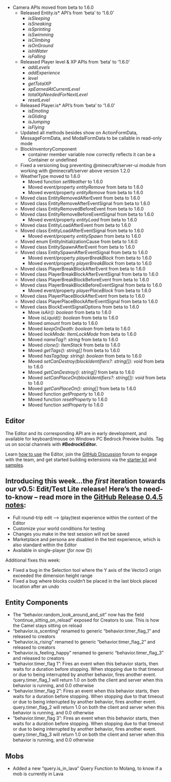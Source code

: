 

-   Camera APIs moved from beta to 1.6.0
    -   Released Entity.is\* API’s from ‘beta’ to ‘1.6.0’
        -   _isSleeping_
        -   _isSneaking_
        -   _isSprinting_
        -   _isSwimming_
        -   _isClimbing_
        -   _isOnGround_
        -   _isInWater_
        -   _isFalling_
    -   Released Player level & XP APIs from ‘beta’ to ‘1.6.0’
        -   _addLevels_
        -   _addExperience_
        -   _level_
        -   _getTotalXP_
        -   _xpEarnedAtCurrentLevel_
        -   _totalXpNeededForNextLevel_
        -   _resetLevel_
    -   Released Player.is\* API’s from ‘beta’ to ‘1.6.0’
        -   _isEmoting_
        -   _isGliding_
        -   _isJumping_
        -   _isFlying_
    -   Updated all methods besides show on ActionFormData, MessageFormData, and ModalFormData to be callable in read-only mode
    -   BlockInventoryComponent
        -   container member variable now correctly reflects it can be a Container or undefined
    -   Fixed a versioning bug preventing @minecraft/server-ui module from working with @minecraft/server above version 1.2.0
    -   WeatherType moved to 1.6.0
        -   Moved function _setWeather_ to 1.6.0
        -   Moved event/property _entityRemove_ from beta to 1.6.0
        -   Moved event/property _entityRemove_ from beta to 1.6.0
    -   Moved class EntityRemovedAfterEvent from beta to 1.6.0
    -   Moved class EntityRemoveAfterEventSignal from beta to 1.6.0
    -   Moved class EntityRemovedBeforeEvent from beta to 1.6.0
    -   Moved class EntityRemoveBeforeEventSignal from beta to 1.6.0
        -   Moved event/property _entityLoad_ from beta to 1.6.0
    -   Moved class EntityLoadAfterEvent from beta to 1.6.0
    -   Moved class EntityLoadAfterEventSignal from beta to 1.6.0
        -   Moved event/property _entitySpawn_ from beta to 1.6.0
    -   Moved enum EntityInitializationCause from beta to 1.6.0
    -   Moved class EntitySpawnAfterEvent from beta to 1.6.0
    -   Moved class EntitySpawnAfterEventSignal from beta to 1.6.0
        -   Moved event/property _playerBreakBlock_ from beta to 1.6.0
        -   Moved event/property _playerBreakBlock_ from beta to 1.6.0
    -   Moved class PlayerBreakBlockAfterEvent from beta to 1.6.0
    -   Moved class PlayerBreakBlockAfterEventSignal from beta to 1.6.0
    -   Moved class PlayerBreakBlockBeforeEvent from beta to 1.6.0
    -   Moved class PlayerBreakBlockBeforeEventSignal from beta to 1.6.0
        -   Moved event/property _playerPlaceBlock_ from beta to 1.6.0
    -   Moved class PlayerPlaceBlockAfterEvent from beta to 1.6.0
    -   Moved class PlayerPlaceBlockAfterEventSignal from beta to 1.6.0
    -   Moved class BlockEventSignalOptions from beta to 1.6.0
        -   Move _isAir(): boolean_ from beta to 1.6.0
        -   Move _isLiquid(): boolean_ from beta to 1.6.0
        -   Moved _amount_ from beta to 1.6.0
        -   Moved _keepOnDeath: boolean_ from beta to 1.6.0
        -   Moved _lockMode: ItemLockMode_ from beta to 1.6.0
        -   Moved _nameTag?: string_ from beta to 1.6.0
        -   Moved _clone(): ItemStack_ from beta to 1.6.0
        -   Moved _getTags(): string\[\]_ from beta to 1.6.0
        -   Moved _hasTag(tag: string): boolean_ from beta to 1.6.0
        -   Moved _setCanDestroy(blockIdentifiers?: string\[\]): void_ from beta to 1.6.0
        -   Moved _getCanDestroy(): string\[\]_ from beta to 1.6.0
        -   Moved _setCanPlaceOn(blockIdentifiers?: string\[\]): void_ from beta to 1.6.0
        -   Moved _getCanPlaceOn(): string\[\]_ from beta to 1.6.0
        -   Moved function _getProperty_ to 1.6.0
        -   Moved function _resetProperty_ to 1.6.0
        -   Moved function _setProperty_ to 1.6.0

## **Editor**

The Editor and its corresponding API are in early development, and available for keyboard/mouse on Windows PC Bedrock Preview builds. Tag us on social channels with **#BedrockEditor.**

Learn [how to use](https://aka.ms/LearnEditor) the Editor, join the [GitHub Discussion](https://github.com/Mojang/minecraft-editor/discussions) forum to engage with the team, and get started building extensions via the [starter kit](https://github.com/Mojang/minecraft-editor-extension-starter-kit) and [samples](https://github.com/Mojang/minecraft-editor-extension-samples).

## **Introducing this week**...the _first_ iteration towards our v0.5: Edit/Test Lite release! Here’s the need-to-know – read more in the [GitHub Release 0.4.5 notes](https://github.com/Mojang/minecraft-editor/discussions/categories/announcements):

-   Full round-trip edit --\> (play)test experience within the context of the Editor
-   Customize your world conditions for testing
-   Changes you make in the test session will not be saved
-   Marketplace and persona are disabled in the test experience, which is also standard within the Editor
-   Available in single-player (_for now_ 😊)

Additional fixes this week:

-   Fixed a bug in the Selection tool where the Y axis of the Vector3 origin exceeded the dimension height range
-   Fixed a bug where blocks couldn’t be placed in the last block placed location after an undo

## **Entity Components**

-   The “behavior.random\_look\_around\_and\_sit” now has the field “continue\_sitting\_on\_reload” exposed for Creators to use. This is how the Camel stays sitting on reload
-   “behavior.is\_scenting” renamed to generic “behavior.timer\_flag\_1” and released to creators
-   “behavior.is\_rising” renamed to generic “behavior.timer\_flag\_2” and released to creators
-   “behavior.is\_feeling\_happy” renamed to generic “behavior.timer\_flag\_3” and released to creators
-   “behavior.timer\_flag 1”: Fires an event when this behavior starts, then waits for a duration before stopping. When stopping due to that timeout or due to being interrupted by another behavior, fires another event. query.timer\_flag\_1 will return 1.0 on both the client and server when this behavior is running, and 0.0 otherwise
-   “behavior.timer\_flag 2”: Fires an event when this behavior starts, then waits for a duration before stopping. When stopping due to that timeout or due to being interrupted by another behavior, fires another event. query.timer\_flag\_2 will return 1.0 on both the client and server when this behavior is running, and 0.0 otherwise
-   “behavior.timer\_flag 3”: Fires an event when this behavior starts, then waits for a duration before stopping. When stopping due to that timeout or due to being interrupted by another behavior, fires another event. query.timer\_flag\_3 will return 1.0 on both the client and server when this behavior is running, and 0.0 otherwise

## **Mobs**

-   Added a new “query.is\_in\_lava” Query Function to Molang, to know if a mob is currently in Lava

